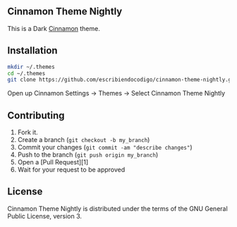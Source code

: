 ## Cinnamon Theme Nightly

This is a Dark [Cinnamon](http://cinnamon.linuxmint.com/ "Cinnamon project homepage") theme.



## Installation

```bash
mkdir ~/.themes
cd ~/.themes
git clone https://github.com/escribiendocodigo/cinnamon-theme-nightly.git
```
Open up Cinnamon Settings -> Themes -> Select Cinnamon Theme Nightly



## Contributing

1. Fork it.
2. Create a branch (`git checkout -b my_branch`)
3. Commit your changes (`git commit -am "describe changes"`)
4. Push to the branch (`git push origin my_branch`)
5. Open a [Pull Request][1]
6. Wait for your request to be approved



## License

Cinnamon Theme Nightly is distributed under the terms of the GNU General Public License, version 3.